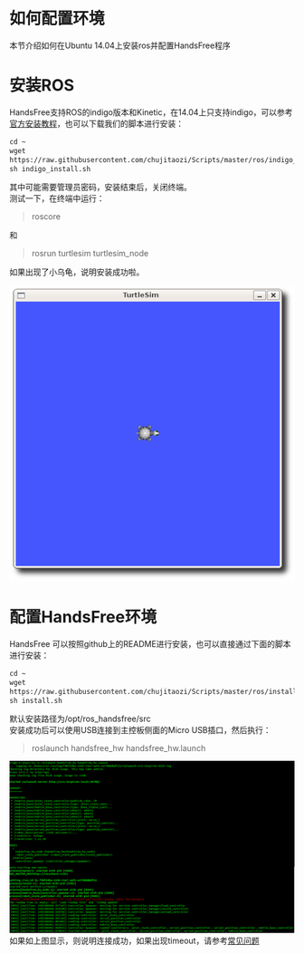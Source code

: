 # 如何配置环境
本节介绍如何在Ubuntu 14.04上安装ros并配置HandsFree程序

# 安装ROS
HandsFree支持ROS的indigo版本和Kinetic，在14.04上只支持indigo，可以参考[官方安装教程](http://wiki.ros.org/indigo/Installation/Ubuntu)，也可以下载我们的脚本进行安装：
```
cd ~
wget https://raw.githubusercontent.com/chujitaozi/Scripts/master/ros/indigo_install.sh
sh indigo_install.sh
```
其中可能需要管理员密码，安装结束后，关闭终端。  
测试一下，在终端中运行：
>roscore

和
>rosrun turtlesim turtlesim_node

如果出现了小乌龟，说明安装成功啦。

<div align=center><img src="/images/FAQ/environment_config/turtlesim.png"/></div>

# 配置HandsFree环境
HandsFree 可以按照github上的README进行安装，也可以直接通过下面的脚本进行安装：
```
cd ~
wget https://raw.githubusercontent.com/chujitaozi/Scripts/master/ros/install.sh
sh install.sh
```
默认安装路径为/opt/ros_handsfree/src   
安装成功后可以使用USB连接到主控板侧面的Micro USB插口，然后执行：
>roslaunch handsfree_hw handsfree_hw.launch

![handsfree_hw_node](/images/Tutorial/7/7.1/1_hf_robot_node.png)
如果如上图显示，则说明连接成功，如果出现timeout，请参考[常见问题](/doc/....)
